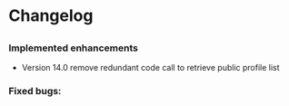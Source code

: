 # Changelog

##

### Implemented enhancements
- Version 14.0 remove redundant code call to retrieve public profile list
### Fixed bugs:
